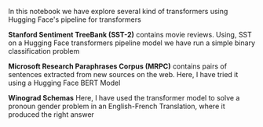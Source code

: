 In this notebook we have explore several kind of transformers using Hugging Face's pipeline for transformers

**Stanford Sentiment TreeBank (SST-2)** contains movie reviews. Using, SST on a Hugging Face transformers pipeline model we have run a simple binary classification problem

**Microsoft Research Paraphrases Corpus (MRPC)** contains pairs of sentences extracted from new sources on the web. Here, I have tried it using a Hugging Face BERT Model

**Winograd Schemas** Here, I have used the transformer model to solve a pronoun gender problem in an English-French Translation, where it produced the right answer